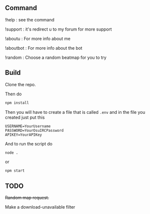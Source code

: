 <!-- [![](https://visitcount.itsvg.in/api?id=Bibou1494&label=Views&color=7&icon=2&pretty=false)](https://visitcount.itsvg.in) -->
## Command
!help : see the command

!support : it's redirect u to my forum for more support

!aboutu : For more info about me

!aboutbot : For more info about the bot

!random : Choose a random beatmap for you to try

## Build
Clone the repo.

Then do
```bash
npm install
```
Then you will have to create a file that is called `.env` and in the file you created just put this
```.env
USERNAME=YourUsername
PASSWORD=YourOsuIRCPassword
APIKEY=YourAPIKey
```
And to run the script do 
```bash
node .
```
or
```bash
npm start
``` 

## TODO
~~Random map request.~~

Make a download-unavailable filter
